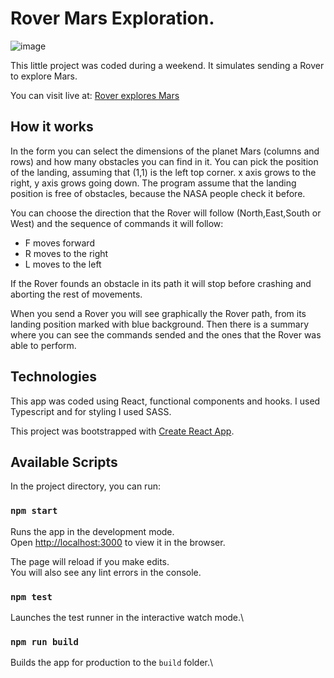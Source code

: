 # Rover Mars Exploration.

![image](https://user-images.githubusercontent.com/71487285/154846262-138225df-d966-4625-b5cf-0a2dfbf9d40a.png)

This little project was coded during a weekend. It simulates sending a Rover to explore Mars.

You can visit live at: [Rover explores Mars](https://rover-mars-expedition.web.app/)

## How it works

In the form you can select the dimensions of the planet Mars (columns and rows) and how many obstacles you can find in it. You can pick the position of the landing, assuming that (1,1) is the left top corner. x axis grows to the right, y axis grows going down. The program assume that the landing position is free of obstacles, because the NASA people check it before. 

You can choose the direction that the Rover will follow (North,East,South or West) and the sequence of commands it will follow:
- F moves forward
- R moves to the right
- L moves to the left

If the Rover founds an obstacle in its path it will stop before crashing and aborting the rest of movements.

When you send a Rover you will see graphically the Rover path, from its landing position marked with blue background. Then there is a summary where you can see the commands sended and the ones that the Rover was able to perform.

## Technologies

This app was coded using React, functional components and hooks. I used Typescript and for styling I used SASS.

This project was bootstrapped with [Create React App](https://github.com/facebook/create-react-app).

## Available Scripts

In the project directory, you can run:

### `npm start`

Runs the app in the development mode.\
Open [http://localhost:3000](http://localhost:3000) to view it in the browser.

The page will reload if you make edits.\
You will also see any lint errors in the console.

### `npm test`

Launches the test runner in the interactive watch mode.\


### `npm run build`

Builds the app for production to the `build` folder.\
